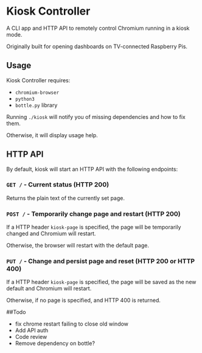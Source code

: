 Kiosk Controller
================

A CLI app and HTTP API to remotely control Chromium running in a kiosk mode.

Originally built for opening dashboards on TV-connected Raspberry Pis.

## Usage

Kiosk Controller requires:

- `chromium-browser`
- `python3`
- `bottle.py` library

Running `./kiosk` will notify you of missing dependencies and how to fix them.

Otherwise, it will display usage help.

## HTTP API

By default, kiosk will start an HTTP API with the following endpoints:

### `GET /` - Current status (HTTP 200)

Returns the plain text of the currently set page.

### `POST /` - Temporarily change page and restart (HTTP 200)

If a HTTP header `kiosk-page` is specified, the page will be temporarily changed and Chromium will restart.

Otherwise, the browser will restart with the default page.

### `PUT /` - Change and persist page and reset (HTTP 200 or HTTP 400)

If a HTTP header `kiosk-page` is specified, the page will be saved as the new default and Chromium will restart.

Otherwise, if no page is specified, and HTTP 400 is returned.

##Todo

- fix chrome restart failing to close old window
- Add API auth
- Code review
- Remove dependency on bottle?
